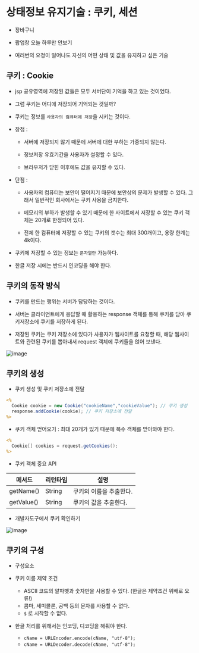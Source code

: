 # 상태정보 유지기술 : 쿠키, 세션

- 장바구니
- 팝업창 오늘 하루만 안보기

- 여러번의 요청이 일어나도 자신의 어떤 상태 및 값을 유지하고 싶은 기술


## 쿠키 : Cookie

- jsp 공유영역에 저장된 값들은 모두 서버단이 기억을 하고 있는 것이었다. 

- 그럼 쿠키는 어디에 저장되어 기억되는 것일까?

- 쿠키는 정보를 `사용자의 컴퓨터에 저장`을 시키는 것이다.

- 장점 : 
  - 서버에 저장되지 않기 때문에 서버에 대한 부하는 가중되지 않는다.

  - 정보저장 유효기간을 사용자가 설정할 수 있다.

  - 브라우저가 닫힌 이후에도 값을 유지할 수 있다. 

- 단점 : 
  - 사용자의 컴퓨터는 보안이 떨어지기 때문에 보안상의 문제가 발생할 수 있다. 그래서 일반적인 회사에서는 쿠키 사용을 금지한다. 

  - 메모리의 부하가 발생할 수 있기 때문에 한 사이트에서 저장할 수 있는 쿠키 객체는 20개로 한정되어 있다. 
  
  - 전체 한 컴퓨터에 저장할 수 있는 쿠키의 갯수는 최대 300개이고, 용량 한계는 4k이다.


- 쿠키에 저장할 수 있는 정보는 `문자열만` 가능하다.

- 한글 저장 시에는 반드시 인코딩을 해야 한다. 



## 쿠키의 동작 방식

- 쿠키를 만드는 행위는 서버가 담당하는 것이다. 

- 서버는 클라이언트에게 응답할 때 활용하는 response 객체를 통해 쿠키를 담아 쿠키저장소에 쿠키를 저장하게 된다.  

- 저장된 쿠키는 쿠키 저장소에 있다가 사용자가 웹사이트를 요청할 때, 해당 웹사이트와 관련된 쿠키를 뽑아내서 request 객체에 쿠키들을 얹어 보낸다. 

![image](https://user-images.githubusercontent.com/77392444/123569246-f364c800-d800-11eb-9773-8e313d7c8458.png)


## 쿠키의 생성

- 쿠키 생성 및 쿠키 저장소에 전달

```jsp
<%
  Cookie cookie = new Cookie("cookieName","cookieValue"); // 쿠키 생성
  response.addCookie(cookie); // 쿠키 저장소에 전달
%>
```


- 쿠키 객체 얻어오기 : 최대 20개가 있기 때문에 복수 객체를 받아와야 한다. 

```jsp
<%
  Cookie[] cookies = request.getCookies();
%>
```

- 쿠키 객체 중요 API

|메서드|리턴타입|설명|
|---------|------|----------------------|
|getName()|String|쿠키의 이름을 추출한다.|
|getValue()|String|쿠키의 값을 추출한다.|


- 개발자도구에서 쿠키 확인하기

![image](https://user-images.githubusercontent.com/77392444/123570510-522b4100-d803-11eb-822b-4087e9a06067.png)


## 쿠키의 구성

- 구성요소

- 쿠키 이름 제약 조건

  - ASCII 코드의 알파벳과 숫자만을 사용할 수 있다. (한글은 제약조건 위배로 오류!)
  - 콤마, 세미콜론, 공백 등의 문자를 사용할 수 없다. 
  - `$` 로 시작할 수 없다. 

- 한글 처리를 위해서는 인코딩, 디코딩을 해줘야 한다. 

  - `cName = URLEncoder.encode(cName, "utf-8");`
  - `cName = URLDecoder.decode(cName, "utf-8");`
